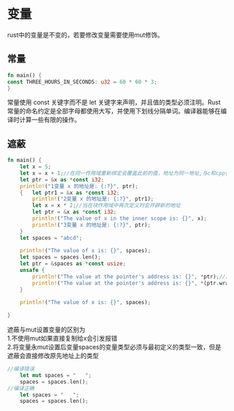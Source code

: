 # 变量
rust中的变量是不变的，若要修改变量需要使用mut修饰。
## 常量
```rust
fn main() {
const THREE_HOURS_IN_SECONDS: u32 = 60 * 60 * 3;
}

```
常量使用 const 关键字而不是 let 关键字来声明，并且值的类型必须注明。Rust 常量的命名约定是全部字母都使用大写，并使用下划线分隔单词。编译器能够在编译时计算一些有限的操作。
## 遮蔽
```rust
fn main() {
    let x = 5;
    let x = x + 1;//在同一作用域重新绑定会覆盖此前的值，地址为同一地址,与c和cpp会报错重定义不同
    let ptr = &x as *const i32;
    println!("1变量 x 的地址是: {:?}", ptr);
    {   let ptr1 = &x as *const i32;
        println!("2变量 x 的地址是: {:?}", ptr1);
        let x = x * 2;//当在块作用域中再次定义时会开辟新的地址
        let ptr = &x as *const i32;
        println!("The value of x in the inner scope is: {}", x);
        println!("3变量 x 的地址是: {:?}", ptr);
    }
    let spaces = "abcd";
    
    println!("The value of x is: {}", spaces);
    let spaces = spaces.len();
    let ptr = &spaces as *const usize;
    unsafe {
        println!("The value at the pointer's address is: {}", *ptr);//覆盖了原有的字符的值
        println!("The value at the pointer's address is: {}", *(ptr.wrapping_add(1)));//后续的空间
    }
    
    println!("The value of x is: {}", spaces);
    
}
```
遮蔽与mut设置变量的区别为\
1.不使用mut如果直接复制给x会引发报错\
2.将变量永mut设置后变量spaces的变量类型必须与最初定义的类型一致，但是遮蔽会直接修改原先地址上的类型

```rust
//编译错误
    let mut spaces = "   ";
    spaces = spaces.len();
//编译正确
    let spaces = "   ";
    spaces = spaces.len();
```